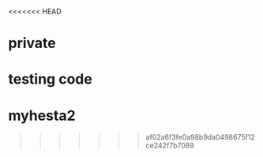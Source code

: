 <<<<<<< HEAD
# private
testing code
=======
# myhesta2
>>>>>>> af02a6f3fe0a98b9da0498675f12ce242f7b7089
